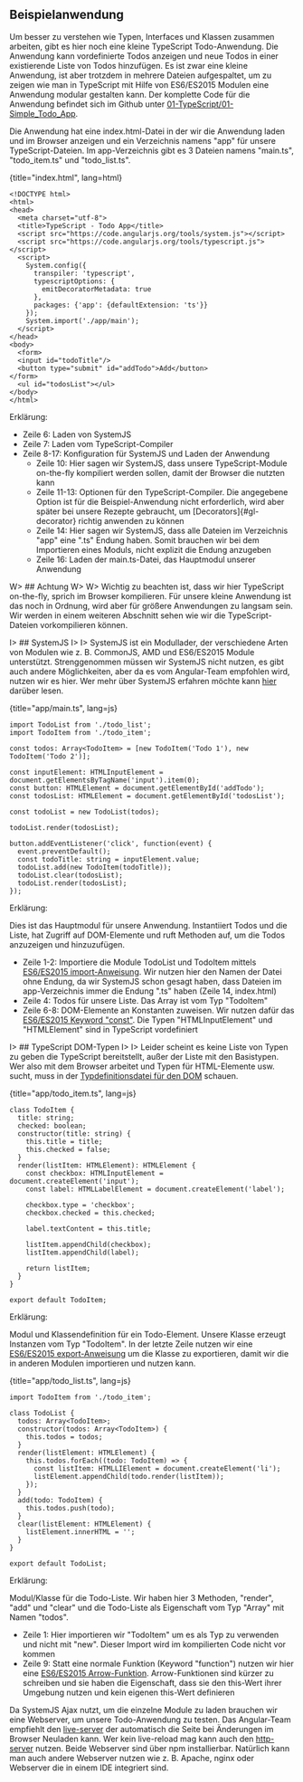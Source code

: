 ## Beispielanwendung

Um besser zu verstehen wie Typen, Interfaces und Klassen zusammen arbeiten, gibt es hier noch eine kleine TypeScript Todo-Anwendung. Die Anwendung kann vordefinierte Todos anzeigen und neue Todos in einer existierende Liste von Todos hinzufügen. Es ist zwar eine kleine Anwendung, ist aber trotzdem in mehrere Dateien aufgespaltet, um zu zeigen wie man in TypeScript mit Hilfe von ES6/ES2015 Modulen eine Anwendung modular gestalten kann. Der komplette Code für die Anwendung befindet sich im Github unter [01-TypeScript/01-Simple\_Todo\_App](https://github.com/jsperts/angular2_kochbuch_code/tree/master/01-TypeScript/01-Simple_Todo_App).

Die Anwendung hat eine index.html-Datei in der wir die Anwendung laden und im Browser anzeigen und ein Verzeichnis namens "app" für unsere TypeScript-Dateien. Im app-Verzeichnis gibt es 3 Dateien namens "main.ts", "todo\_item.ts" und "todo\_list.ts".

{title="index.html", lang=html}
```
<!DOCTYPE html>
<html>
<head>
  <meta charset="utf-8">
  <title>TypeScript - Todo App</title>
  <script src="https://code.angularjs.org/tools/system.js"></script>
  <script src="https://code.angularjs.org/tools/typescript.js"></script>
  <script>
    System.config({
      transpiler: 'typescript',
      typescriptOptions: {
        emitDecoratorMetadata: true
      },
      packages: {'app': {defaultExtension: 'ts'}}
    });
    System.import('./app/main');
  </script>
</head>
<body>
  <form>
  <input id="todoTitle"/>
  <button type="submit" id="addTodo">Add</button>
</form>
  <ul id="todosList"></ul>
</body>
</html>
```

Erklärung:

* Zeile 6: Laden von SystemJS
* Zeile 7: Laden vom TypeScript-Compiler
* Zeile 8-17: Konfiguration für SystemJS und Laden der Anwendung
  * Zeile 10: Hier sagen wir SystemJS, dass unsere TypeScript-Module on-the-fly kompiliert werden sollen, damit der Browser die nutzten kann
  * Zeile 11-13: Optionen für den TypeScript-Compiler. Die angegebene Option ist für die Beispiel-Anwendung nicht erforderlich, wird aber später bei unsere Rezepte gebraucht, um [Decorators]{#gl-decorator} richtig anwenden zu können
  * Zeile 14: Hier sagen wir SystemJS, dass alle Dateien im Verzeichnis "app" eine ".ts" Endung haben. Somit brauchen wir bei dem Importieren eines Moduls, nicht explizit die Endung anzugeben
  * Zeile 16: Laden der main.ts-Datei, das Hauptmodul unserer Anwendung

W> ## Achtung
W>
W> Wichtig zu beachten ist, dass wir hier TypeScript on-the-fly, sprich im Browser kompilieren. Für unsere kleine Anwendung ist das noch in Ordnung, wird aber für größere Anwendungen zu langsam sein. Wir werden in einem weiteren Abschnitt sehen wie wir die TypeScript-Dateien vorkompilieren können.

I> ## SystemJS
I>
I> SystemJS ist ein Modullader, der verschiedene Arten von Modulen wie z. B. CommonJS, AMD und ES6/ES2015 Module unterstützt. Strenggenommen müssen wir SystemJS nicht nutzen, es gibt auch andere Möglichkeiten, aber da es vom Angular-Team empfohlen wird, nutzen wir es hier. Wer mehr über SystemJS erfahren möchte kann [hier](https://github.com/systemjs/systemjs) darüber lesen.

{title="app/main.ts", lang=js}
```
import TodoList from './todo_list';
import TodoItem from './todo_item';

const todos: Array<TodoItem> = [new TodoItem('Todo 1'), new TodoItem('Todo 2')];

const inputElement: HTMLInputElement = document.getElementsByTagName('input').item(0);
const button: HTMLElement = document.getElementById('addTodo');
const todosList: HTMLElement = document.getElementById('todosList');

const todoList = new TodoList(todos);

todoList.render(todosList);

button.addEventListener('click', function(event) {
  event.preventDefault();
  const todoTitle: string = inputElement.value;
  todoList.add(new TodoItem(todoTitle));
  todoList.clear(todosList);
  todoList.render(todosList);
});
```

Erklärung:

Dies ist das Hauptmodul für unsere Anwendung. Instantiiert Todos und die Liste, hat Zugriff auf DOM-Elemente und ruft Methoden auf, um die Todos anzuzeigen und hinzuzufügen.

* Zeile 1-2: Importiere die Module TodoList und TodoItem mittels [ES6/ES2015 import-Anweisung](https://developer.mozilla.org/en-US/docs/Web/JavaScript/Reference/Statements/import). Wir nutzen hier den Namen der Datei ohne Endung, da wir SystemJS schon gesagt haben, dass Dateien im app-Verzeichnis immer die Endung ".ts" haben (Zeile 14, index.html)
* Zeile 4: Todos für unsere Liste. Das Array ist vom Typ "TodoItem"
* Zeile 6-8: DOM-Elemente an Konstanten zuweisen. Wir nutzen dafür das [ES6/ES2015 Keyword "const"](https://developer.mozilla.org/en/docs/Web/JavaScript/Reference/Statements/const). Die Typen "HTMLInputElement" und "HTMLElement" sind in TypeScript vordefiniert

I> ## TypeScript DOM-Typen
I>
I> Leider scheint es keine Liste von Typen zu geben die TypeScript bereitstellt, außer der Liste mit den Basistypen. Wer also mit dem Browser arbeitet und Typen für HTML-Elemente usw. sucht, muss in der [Typdefinitionsdatei für den DOM](https://github.com/Microsoft/TypeScript/blob/master/src/lib/dom.generated.d.ts) schauen.

{title="app/todo_item.ts", lang=js}
```
class TodoItem {
  title: string;
  checked: boolean;
  constructor(title: string) {
    this.title = title;
    this.checked = false;
  }
  render(listItem: HTMLElement): HTMLElement {
    const checkbox: HTMLInputElement = document.createElement('input');
    const label: HTMLLabelElement = document.createElement('label');

    checkbox.type = 'checkbox';
    checkbox.checked = this.checked;

    label.textContent = this.title;

    listItem.appendChild(checkbox);
    listItem.appendChild(label);

    return listItem;
  }
}

export default TodoItem;
```

Erklärung:

Modul und Klassendefinition für ein Todo-Element. Unsere Klasse erzeugt Instanzen vom Typ "TodoItem". In der letzte Zeile nutzen wir eine [ES6/ES2015 export-Anweisung](https://developer.mozilla.org/en-US/docs/Web/JavaScript/Reference/Statements/export) um die Klasse zu exportieren, damit wir die in anderen Modulen importieren und nutzen kann.

{title="app/todo_list.ts", lang=js}
```
import TodoItem from './todo_item';

class TodoList {
  todos: Array<TodoItem>;
  constructor(todos: Array<TodoItem>) {
    this.todos = todos;
  }
  render(listElement: HTMLElement) {
    this.todos.forEach((todo: TodoItem) => {
      const listItem: HTMLLIElement = document.createElement('li');
      listElement.appendChild(todo.render(listItem));
    });
  }
  add(todo: TodoItem) {
    this.todos.push(todo);
  }
  clear(listElement: HTMLElement) {
    listElement.innerHTML = '';
  }
}

export default TodoList;
```

Erklärung:

Modul/Klasse für die Todo-Liste. Wir haben hier 3 Methoden, "render", "add" und "clear" und die Todo-Liste als Eigenschaft vom Typ "Array<TodoItem>" mit Namen "todos".

* Zeile 1: Hier importieren wir "TodoItem" um es als Typ zu verwenden und nicht mit "new". Dieser Import wird im kompilierten Code nicht vor kommen
* Zeile 9: Statt eine normale Funktion (Keyword "function") nutzen wir hier eine [ES6/ES2015 Arrow-Funktion](https://jsperts.de/blog/arrow-functions/). Arrow-Funktionen sind kürzer zu schreiben und sie haben die Eigenschaft, dass sie den this-Wert ihrer Umgebung nutzen und kein eigenen this-Wert definieren

Da SystemJS Ajax nutzt, um die einzelne Module zu laden brauchen wir eine Webserver, um unsere Todo-Anwendung zu testen. Das Angular-Team empfiehlt den [live-server](https://www.npmjs.com/package/live-server) der automatisch die Seite bei Änderungen im Browser Neuladen kann. Wer kein live-reload mag kann auch den [http-server](https://www.npmjs.com/package/http-server) nutzen. Beide Webserver sind über npm installierbar. Natürlich kann man auch andere Webserver nutzen wie z. B. Apache, nginx oder Webserver die in einem IDE integriert sind.

